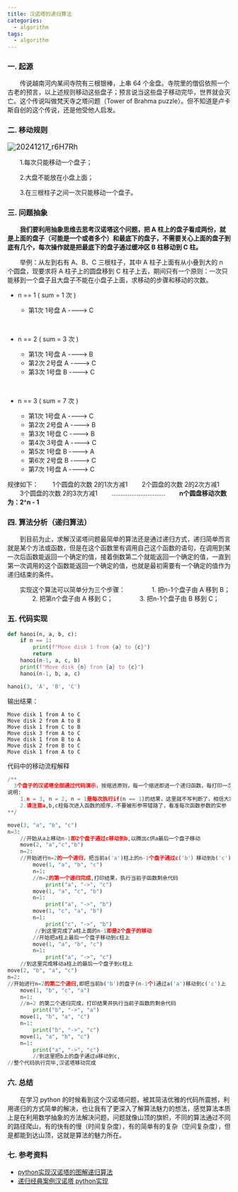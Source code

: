 ```yaml
---
title: 汉诺塔的递归算法
categories:
  - algorithm
tags:
  - algorithm
---
```


### 一. 起源

&emsp;&emsp;传说越南河内某间寺院有三根银棒，上串 64 个金盘。寺院里的僧侣依照一个古老的预言，以上述规则移动这些盘子；预言说当这些盘子移动完毕，世界就会灭亡。这个传说叫做梵天寺之塔问题（Tower of Brahma puzzle）。但不知道是卢卡斯自创的这个传说，还是他受他人启发。

### 二. 移动规则

<img src='https://whalege-1258362576.cos.ap-guangzhou.myqcloud.com/uPic/20241217_r6H7Rh.png' alt='20241217_r6H7Rh' style="zoom:120%" align=center /> <br/>

&emsp;&emsp;1.每次只能移动一个盘子；

&emsp;&emsp;2.大盘不能放在小盘上面；

&emsp;&emsp;3.在三根柱子之间一次只能移动一个盘子。

### 三. 问题抽象

&emsp;&emsp;**我们要利用抽象思维去思考汉诺塔这个问题，把 A 柱上的盘子看成两份，就是上面的盘子（可能是一个或者多个）和最底下的盘子，不需要关心上面的盘子到底有几个，每次操作就是把最底下的盘子通过缓冲区 B 柱移动到 C 柱。**

&emsp;&emsp;举例：从左到右有 A、B、C 三根柱子，其中 A 柱子上面有从小叠到大的 n 个圆盘，现要求将 A 柱子上的圆盘移到 C 柱子上去，期间只有一个原则：一次只能移到一个盘子且大盘子不能在小盘子上面，求移动的步骤和移动的次数。

* n == 1 ( sum = 1 次 )

  * 第1次 1号盘 A ----> C 
<br/>

* n == 2 ( sum = 3 次 )

  * 第1次 1号盘 A ----> B
  * 第2次 2号盘 A ----> C
  * 第3次 1号盘 B ----> C
<br/>

* n == 3 ( sum = 7 次 )

  * 第1次 1号盘 A ----> C
  * 第2次 2号盘 A ----> B
  * 第3次 1号盘 C ----> B
  * 第4次 3号盘 A ----> C
  * 第5次 1号盘 B ----> A
  * 第6次 2号盘 B ----> C
  * 第7次 1号盘 A ----> C

规律如下：
&emsp;&emsp;1个圆盘的次数 2的1次方减1
&emsp;&emsp;2个圆盘的次数 2的2次方减1
&emsp;&emsp;3个圆盘的次数 2的3次方减1
&emsp;&emsp;…………………………
&emsp;&emsp;**n个圆盘移动次数为：2^n - 1**

### 四. 算法分析（递归算法）

&emsp;&emsp;到目前为止，求解汉诺塔问题最简单的算法还是通过递归方式，递归简单而言就是某个方法或函数，但是在这个函数里有调用自己这个函数的语句，在调用到某一次后函数能返回一个确定的值，接着倒数第二个就能返回一个确定的值，一直到第一次调用的这个函数能返回一个确定的值，也就是最初需要有一个确定的值作为递归结束的条件。

&emsp;&emsp;实现这个算法可以简单分为三个步骤：
&emsp;&emsp;&emsp;&emsp;1. 把n-1个盘子由 A 移到 B；
&emsp;&emsp;&emsp;&emsp;2. 把第n个盘子由 A 移到 C；
&emsp;&emsp;&emsp;&emsp;3. 把n-1个盘子由 B 移到 C；

### 五. 代码实现

```python
def hanoi(n, a, b, c):
    if n == 1:
        print(f"Move disk 1 from {a} to {c}")
        return
    hanoi(n-1, a, c, b)
    print(f"Move disk {n} from {a} to {c}")
    hanoi(n-1, b, a, c)
```
```python
hanoi(3, 'A', 'B', 'C')
```

输出结果：
```
Move disk 1 from A to C
Move disk 2 from A to B
Move disk 1 from C to B
Move disk 3 from A to C
Move disk 1 from B to A
Move disk 2 from B to C
Move disk 1 from A to C
```
代码中的移动流程解释
```python
/**
  3个盘子的汉诺塔全部通过代码演示，按缩进原则，每一个缩进即进一个递归函数，每打印一次即中止当前递归,也就是每个print
说明:
    1.n = 3, n = 2, n = 1是每次执行if(n == 1)的结果，这里就不写判断了，相信大家也能看懂，也就是n不等与1时就减1进入递归
    2.请注意a,b,c柱每次进入函数的顺序，不要被形参带错路了，看准每次函数参数的实参 
**/

move(3, "a", "b", "c")
n=3:
    //开始从a上移动n-1即2个盘子通过c移动到b,以腾出c供a最后一个盘子移动
    move(2, "a","c","b")
    n=2:
    //开始进行n=2的一个递归，把当前a('a')柱上的n-1个盘子通过c('b'）移动到b('c')
        move(1, "a", "b", "c")
        n=1:
        //n=2的第一个递归完成,打印结果，执行当前子函数剩余代码
            print("a", "->", "c") 
        move(1, "a", "c", "b")
        n=1:
            print("a", "->", "b")
        move(1, "c", "a", "b")
        n=1:
            print("c", "->", "b")
    　   //到这里完成了a柱上面的n-1即是2个盘子的移动
        //开始把a柱上最后一个盘子移动到c柱上
        move(1, "a", "b", "c")
        n=1:
            print("a", "->", "c")
    //到这里完成移动a柱上的最后一个盘子到c柱上 
move(2, "b", "a", "c")
n=2:
//开始进行n=2的第二个递归,即把当前b('b')的盘子(n-1个)通过a('a')移动到c('c')上
    move(1, "b", "c", "a")
    n=1:
    //n=2 的第二个递归完成，打印结果并执行当前子函数的剩余代码
        print("b", "->", "a")
    move(1, "b", "a", "c")
    n=1:
        print("b", "->", "c")
    move(1, "a", "b", "c")
    n=1:
        print("a", "->", "c")
        //到这里把b上的盘子通过a移动到c,
//整个代码执行完毕,汉诺塔移动完成
```

### 六. 总结

&emsp;&emsp;在学习 python 的时候看到这个汉诺塔问题，被其简洁优雅的代码所震撼，利用递归的方式简单的解决，也让我有了更深入了解算法魅力的想法，感觉算法本质上是在利用数学抽象的方法解决问题，问题就像山顶的旗帜，不同的算法通过不同的路径爬山，有的快有的慢（时间复杂度），有的简单有的复杂（空间复杂度），但是都能到达山顶，这就是算法的魅力所在。<br/>


### 七. 参考资料
* [python实现汉诺塔的图解递归算法](https://www.cnblogs.com/youqiancheng/p/14344709.html)
* [递归经典案例汉诺塔 python实现](https://blog.csdn.net/hikobe8/article/details/50479669)


